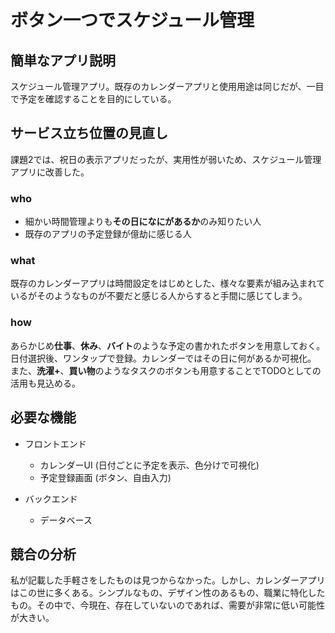 # ボタン一つでスケジュール管理

## 簡単なアプリ説明
スケジュール管理アプリ。既存のカレンダーアプリと使用用途は同じだが、一目で予定を確認することを目的にしている。

## サービス立ち位置の見直し
課題2では、祝日の表示アプリだったが、実用性が弱いため、スケジュール管理アプリに改善した。

### who
- 細かい時間管理よりも**その日になにがあるか**のみ知りたい人
- 既存のアプリの予定登録が億劫に感じる人

### what
既存のカレンダーアプリは時間設定をはじめとした、様々な要素が組み込まれているがそのようなものが不要だと感じる人からすると手間に感じてしまう。

### how
あらかじめ**仕事**、**休み**、**バイト**のような予定の書かれたボタンを用意しておく。日付選択後、ワンタップで登録。カレンダーではその日に何があるか可視化。
また、**洗濯+**、**買い物**のようなタスクのボタンも用意することでTODOとしての活用も見込める。

## 必要な機能
- フロントエンド
  - カレンダーUI (日付ごとに予定を表示、色分けで可視化)
  - 予定登録画面 (ボタン、自由入力)

- バックエンド
  - データベース



## 競合の分析
私が記載した手軽さをしたものは見つからなかった。しかし、カレンダーアプリはこの世に多くある。シンプルなもの、デザイン性のあるもの、職業に特化したもの。その中で、今現在、存在していないのであれば、需要が非常に低い可能性が大きい。
